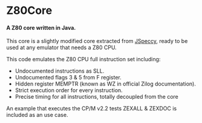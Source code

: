 # Z80Core
#### A Z80 core written in Java.

This core is a slightly modified core extracted from [JSpeccy](https://github.com/jsanchezv/JSpeccy), ready to be used at any emulator that needs a Z80 CPU.

This code emulates the Z80 CPU full instruction set including:

* Undocumented instructions as SLL.
* Undocumented flags 3 & 5 from F register.
* Hidden register MEMPTR (known as WZ in official Zilog documentation).
* Strict execution order for every instruction.
* Precise timing for all instructions, totally decoupled from the core

An example that executes the CP/M v2.2 tests ZEXALL & ZEXDOC is included as an use case.
